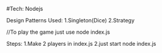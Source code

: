 #Tech: Nodejs

Design Patterns Used:
1.Singleton(Dice)
2.Strategy


//To play the game just use node index.js

Steps:
1.Make 2 players in index.js
2.just start node index.js  